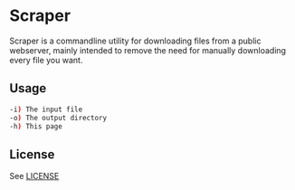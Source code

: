 # Scraper 

Scraper is a commandline utility for downloading files from a public webserver,
mainly intended to remove the need for manually downloading every file you want.

## Usage
```bash
-i) The input file
-o) The output directory
-h) This page
```
## License

See [LICENSE](LICENSE.md)

